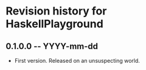 # Revision history for HaskellPlayground

## 0.1.0.0 -- YYYY-mm-dd

* First version. Released on an unsuspecting world.
